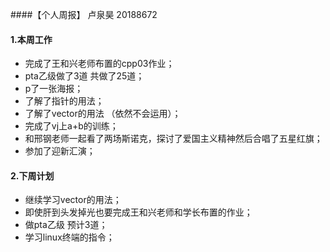 ####【个人周报】 卢泉昊 20188672

#### 1.本周工作
- 完成了王和兴老师布置的cpp03作业；
- pta乙级做了3道 共做了25道；
- p了一张海报；
- 了解了指针的用法；
- 了解了vector的用法 （依然不会运用）；
- 完成了vj上a+b的训练；
- 和邢钢老师一起看了两场斯诺克，探讨了爱国主义精神然后合唱了五星红旗；
- 参加了迎新汇演；


#### 2.下周计划
- 继续学习vector的用法；
- 即使肝到头发掉光也要完成王和兴老师和学长布置的作业；
- 做pta乙级 预计3道；
- 学习linux终端的指令；
